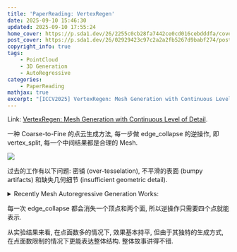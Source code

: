 ```yaml
---
title: 'PaperReading: VertexRegen'
date: 2025-09-10 15:46:30
updated: 2025-09-10 17:55:24
home_cover: https://p.sda1.dev/26/2255c0cb28fa7442ce0cd016cebdddfa/cover.PNG
post_cover: https://p.sda1.dev/26/02929423c97c2a2a2fb5267d9babf274/post.PNG
copyright_info: true
tags:
    - PointCloud
    - 3D Generation
    - AutoRegressive
categories:
    - PaperReading
mathjax: true
excerpt: "[ICCV2025] VertexRegen: Mesh Generation with Continuous Level of Detail"
---
```


Link: <a href="http://arxiv.org/abs/2508.09062">VertexRegen: Mesh Generation with Continuous Level of Detail</a>.

一种 Coarse-to-Fine 的点云生成方法, 每一步做 edge_collapse 的逆操作, 即 vertex_split, 每一个中间结果都是合理的 Mesh.

<img src="https://p.sda1.dev/26/503d125478047ed98607ba7582f57d58/teaser.jpg" >

过去的工作有以下问题: 密铺 (over-tesselation), 不平滑的表面 (bumpy artifacts) 和缺失几何细节 (insufficient geometric detail).

<details>
  <summary>Recently Mesh Autoregressive Generation Works:</summary>

<a href="https://arxiv.org/abs/2412.09548">[NVIDIA] Meshtron: High-Fidelity, Artist-Like 3D Mesh Generation at Scale</a>

尝试增加生成的 Mesh 面数量, 提高顶点的密度. 需要更高质量的数据集和 more scalable 的模型架构. 如何 scale 现有的模型是一个十分困难的问题, 更加精细的 Mesh 需要更多的 Tokens, 在效率和鲁棒性上是很大的挑战. MeshGPT 用 VQ-VAE 来减少 Tokens 数量, MeshAnything 用 Mesh Compression Algorithm 来减少 Tokens 数量, 但是仍然不够. 在生成新的面时, 前几个点往往是重复的, 而最后的点往往是新出现的, 通过观察 perplexity 可以证实这个猜测, 基于这个观察, Meshtron 采用了 Hourglass Transformer 而不是 Full-Self Attention, 使得不同位置的 Tokens 会进入不同深度的 Transformer Block, 从而调整算力分配, 从而解决 scale 的效率问题. 第二个观察是 Mesh Ordering, Mesh 顶点的顺序是从下到上逐层排序的, 假设 global condition 设计地足够充分, 那么生成一个新的面只需要相邻的面, 也就是相邻的若干的 Tokens, 所以使用了 Sliding Window Attention, 并辅以 rolling KV-Cache 在推理时获得更大的感受野 (因为不同的深度的 Token 有超过 Window Size 的信息). 另一个在架构上的变化是把 Self Attention 换成了 Cross Attention, 用 global condition 直接作为条件, 而非 concat 在序列的开头.

<a href="https://arxiv.org/abs/2405.20853">[NIPS2024] MeshXL: Neural Coordinate Field for Generative 3D Foundation Models</a>

验证了 Neural Coordinate Field 作为隐式坐标表达的有效性.

<a href="https://arxiv.org/abs/2406.10163">[ICLR2025] MeshAnything: Artist-Created Mesh Generation with Autoregressive Transformers</a>

第一个提出以点云作为 Mesh Generation 的条件, 用 VQVAE 对输入编码, 整体采用 Self Attention.

</details>

每一次 edge_collapse 都会消失一个顶点和两个面, 所以逆操作只需要四个点就能表示.

从实验结果来看, 在点面数多的情况下, 效果基本持平, 但由于其独特的生成方式, 在点面数限制的情况下更能表达整体结构. 整体故事讲得不错.
